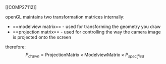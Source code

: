[[COMP27112]]

openGL maintains two transformation matrices internally:
- ==modelview matrix== - used for transforming the geometry you draw
- ==projection matrix== - used for controlling the way the camera image is projected onto the screen

therefore:
$$P_{drawn} = \textrm{ProjectionMatrix} \times \textrm{ModelviewMatrix} \times P_{specified}$$
